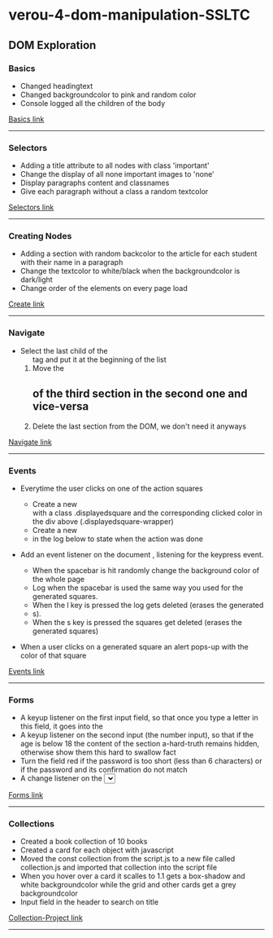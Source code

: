 # verou-4-dom-manipulation-SSLTC

## DOM Exploration

### Basics

- Changed headingtext
- Changed backgroundcolor to pink and random color
- Console logged all the children of the body

<a href="./Basics">Basics link</a>

___

### Selectors

- Adding a title attribute to all nodes with class 'important'
- Change the display of all none important images to 'none'
- Display paragraphs content and classnames
- Give each paragraph without a class a random textcolor

<a href="./Selectors">Selectors link</a>

___

### Creating Nodes

- Adding a section with random backcolor to the article for each student with their name in a paragraph
- Change the textcolor to white/black when the backgroundcolor is dark/light
- Change order of the elements on every page load

<a href="./Create">Create link</a>

___

### Navigate

- Select the last child of the <ol> tag and put it at the beginning of the list
- Move the <h2> of the third section in the second one and vice-versa
- Delete the last section from the DOM, we don't need it anyways

<a href="./Navigate">Navigate link</a>

___

### Events

- Everytime the user clicks on one of the action squares
    - Create a new <div> with a class .displayedsquare and the corresponding clicked color in the div above (.displayedsquare-wrapper)
    - Create a new <li> in the log below to state when the action was done

- Add an event listener on the document <body>, listening for the keypress event.
    - When the spacebar is hit randomly change the background color of the whole page
    - Log when the spacebar is used the same way you used for the generated squares.
    - When the l key is pressed the log gets deleted (erases the generated <li>s).
    - When the s key is pressed the squares get deleted (erases the generated squares)

- When a user clicks on a generated square an alert pops-up with the color of that square

<a href="./Events">Events link</a>

___

### Forms

- A keyup listener on the first input field, so that once you type a letter in this field, it goes into the <span id="display-firstname">
- A keyup listener on the second input (the number input), so that if the age is below 18 the content of the section a-hard-truth remains hidden, otherwise show them this hard to swallow fact
- Turn the field red if the password is too short (less than 6 characters) or if the password and its confirmation do not match
- A change listener on the <select> field to toggle a dark mode on the whole page

<a href="./Forms">Forms link</a>

___

### Collections

- Created a book collection of 10 books
- Created a card for each object with javascript
- Moved the const collection from the script.js to a new file called collection.js and imported that collection into the script file
- When you hover over a card it scalles to 1.1 gets a box-shadow and white backgroundcolor while the grid and other cards get a grey backgroundcolor
- Input field in the header to search on title

<a href="./Collection-Project">Collection-Project link</a>

___

